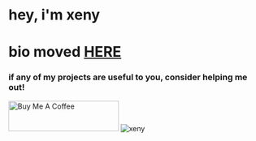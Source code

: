 <h1>hey, i'm xeny</h1>

<h1>bio moved <a href="https://xeny.uk">HERE<a></h1>

<h3>if any of my projects are useful to you, consider helping me out!</h3>
<a href="https://www.buymeacoffee.com/xenyths" target="_blank"><img src="https://cdn.buymeacoffee.com/buttons/v2/default-yellow.png" alt="Buy Me A Coffee" style="height: 60px !important;width: 217px !important;" ></a>

<img src="https://gpvc.arturio.dev/1x6" alt="xeny" />

